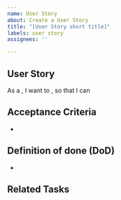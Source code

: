 ```yaml
---
name: User Story
about: Create a User Story
title: "[User Story short title]"
labels: user story
assignees: ''

---
```


## User Story
As a , I want to , so that I can
## Acceptance Criteria
- 
## Definition of done (DoD)
- 
## Related Tasks
